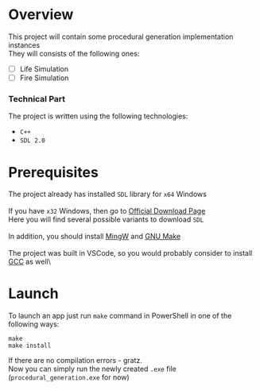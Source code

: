 # Overview
This project will contain some procedural generation implementation instances\
They will consists of the following ones:
- [ ] Life Simulation
- [ ] Fire Simulation
### Technical Part
The project is written using the following technologies:
- `C++`
- `SDL 2.0`
# Prerequisites
The project already has installed `SDL` library for `x64` Windows\
\
If you have `x32` Windows, then go to [Official Download Page](https://www.libsdl.org/download-2.0.php)\
Here you will find several possible variants to download `SDL`\
\
In addition, you should install [MingW](https://www.mingw-w64.org/) and [GNU Make](http://gnuwin32.sourceforge.net/packages/make.htm)\
\
The project was built in VSCode, so you would probably consider to install [GCC](https://gcc.gnu.org/) as well\
# Launch
To launch an app just run `make` command in PowerShell in one of the following ways:
```
make
make install
```
If there are no compilation errors - gratz.\
Now you can simply run the newly created `.exe` file (`procedural_generation.exe` for now)
